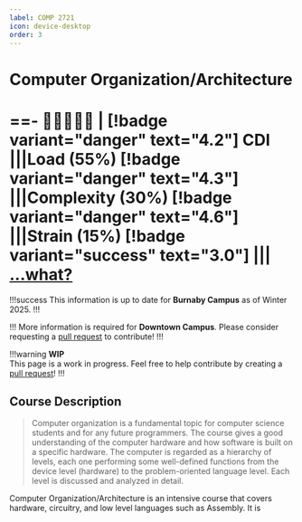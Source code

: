 ```yaml
---
label: COMP 2721
icon: device-desktop
order: 3
---
```


# Computer Organization/Architecture
==- :crescent_moon::crescent_moon::crescent_moon::crescent_moon::crescent_moon: | [!badge variant="danger" text="4.2"] CDI
|||Load (55%)
[!badge variant="danger" text="4.3"]
|||Complexity (30%)
[!badge variant="danger" text="4.6"]
|||Strain (15%)
[!badge variant="success" text="3.0"]
|||
[...what?](/cdi)
===

!!!success
This information is up to date for **Burnaby Campus** as of Winter 2025.
!!!

!!!
More information is required for **Downtown Campus**. Please consider requesting a [pull request](https://github.com/lunauii/bcit-resources/pulls) to contribute!
!!!

!!!warning
**WIP** <br>
This page is a work in progress. Feel free to help contribute by creating a [pull request](https://github.com/lunauii/bcit-resources/pulls)!
!!!
## Course Description
> Computer organization is a fundamental topic for computer science students and for any future programmers. The course gives a good understanding of the computer hardware and how software is built on a specific hardware. The computer is regarded as a hierarchy of levels, each one performing some well-defined functions from the device level (hardware) to the problem-oriented language level. Each level is discussed and analyzed in detail.

Computer Organization/Architecture is an intensive course that covers hardware, circuitry, and low level languages such as Assembly. It is 